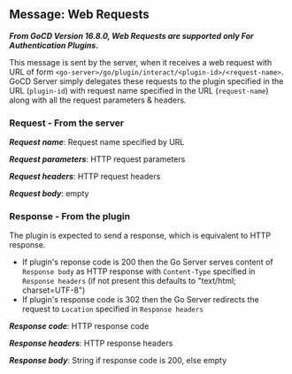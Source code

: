 ## Message: Web Requests

***From GoCD Version 16.8.0, Web Requests are supported only For Authentication Plugins.***

This message is sent by the server, when it receives a web request with URL of form `<go-server>/go/plugin/interact/<plugin-id>/<request-name>`. GoCD Server simply delegates these requests to the plugin specified in the URL (`plugin-id`) with request name specified in the URL (`request-name`) along with all the request parameters & headers.

### Request - From the server

***Request name***: Request name specified by URL

***Request parameters***: HTTP request parameters

***Request headers***: HTTP request headers

***Request body***: empty


### Response - From the plugin

The plugin is expected to send a response, which is equivalent to HTTP response.

* If plugin's reponse code is 200 then the Go Server serves content of `Response body` as HTTP response with `Content-Type` specified in `Response headers` (if not present this defaults to "text/html; charset=UTF-8")
* If plugin's response code is 302 then the Go Server redirects the request to `Location` specified in `Response headers`

***Response code***: HTTP response code

***Response headers***: HTTP response headers

***Response body***: String if response code is 200, else empty
